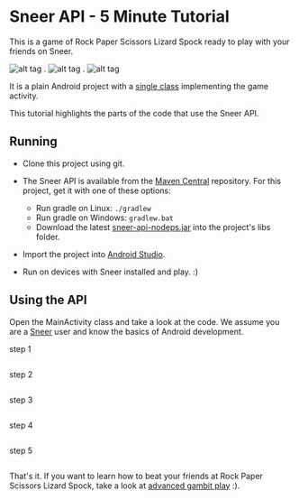 Sneer API - 5 Minute Tutorial
====

This is a game of Rock Paper Scissors Lizard Spock ready to play with your friends on Sneer.

![alt tag](http://i.imgur.com/nBrPhhz.png) . ![alt tag](http://i.imgur.com/4ESnGSw.png) . ![alt tag](http://i.imgur.com/x7FQgFu.png)

It is a plain Android project with a [single class](https://github.com/felipebueno/lizardspock/blob/master/src/felipebueno/lizardspock/LizardSpockActivity.java) implementing the game activity.

This tutorial highlights the parts of the code that use the Sneer API.


Running
----

  - Clone this project using git.

  - The Sneer API is available from the [Maven Central](http://search.maven.org/#browse%7C-358320422) repository. For this project, get it with one of these options:
    - Run gradle on Linux: ```./gradlew```
    - Run gradle on Windows: ```gradlew.bat```
    - Download the latest [sneer-api-nodeps.jar](http://dynamic.sneer.me/dist/snapi-nodeps/) into the project's libs folder.

  - Import the project into [Android Studio](http://developer.android.com/sdk/index.html).

  - Run on devices with Sneer installed and play. :)


Using the API
----

Open the MainActivity class and take a look at the code. We assume you are a [Sneer](https://play.google.com/store/search?q=SneerApp) user and know the basics of Android development.

step 1
```JAVA

```

step 2
```JAVA

```

step 3
```JAVA

```

step 4
```JAVA

```

step 5
```JAVA

```

That's it. If you want to learn how to beat your friends at Rock Paper Scissors Lizard Spock, take a look at [advanced gambit play](http://www.worldrps.com/gambit-play) :).
